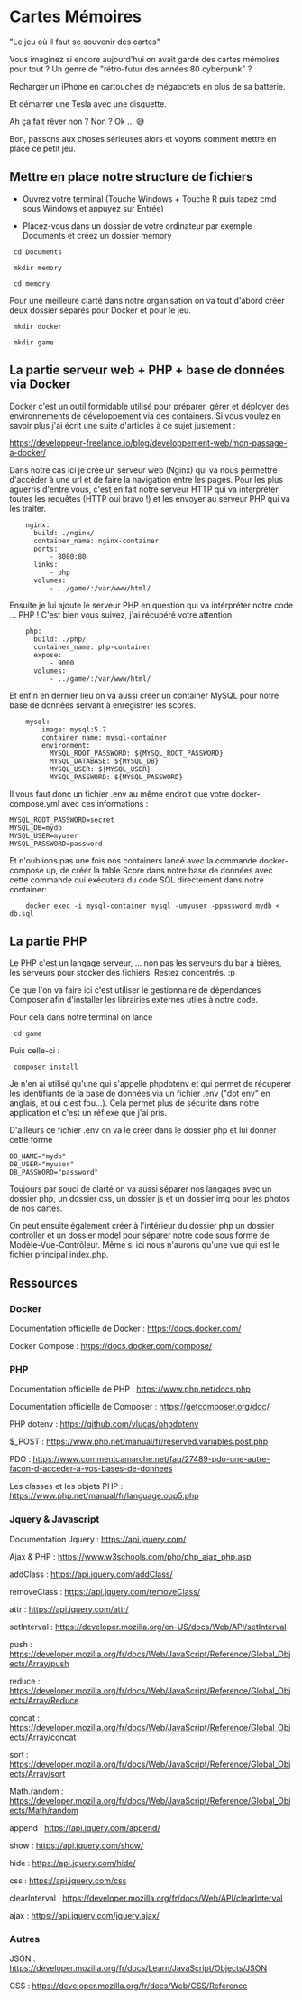 
# Cartes Mémoires

"Le jeu où il faut se souvenir des cartes"

Vous imaginez si encore aujourd'hui on avait gardé des cartes mémoires pour tout ? Un genre de "rétro-futur des années 80 cyberpunk" ?

Recharger un iPhone en cartouches de mégaoctets en plus de sa batterie.

Et démarrer une Tesla avec une disquette.

Ah ça fait rêver non ? Non ? Ok ... 😅

Bon, passons aux choses sérieuses alors et voyons comment mettre en place ce petit jeu.

## Mettre en place notre structure de fichiers
- Ouvrez votre terminal (Touche Windows + Touche R puis tapez cmd sous Windows et appuyez sur Entrée)

- Placez-vous dans un dossier de votre ordinateur par exemple Documents et créez un dossier memory

```
 cd Documents
```

```
 mkdir memory
```

```
 cd memory
```

Pour une meilleure clarté dans notre organisation on va tout d'abord créer deux dossier séparés pour Docker et pour le jeu.

```
 mkdir docker
```

```
 mkdir game
```

## La partie serveur web + PHP + base de données via Docker

Docker c'est un outil formidable utilisé pour préparer, gérer et déployer des environnements de développement via des containers. Si vous voulez en savoir plus j'ai écrit une suite d'articles à ce sujet justement : 

https://developpeur-freelance.io/blog/developpement-web/mon-passage-a-docker/ 

Dans notre cas ici je crée un serveur web (Nginx) qui va nous permettre d'accéder à une url et de faire la navigation entre les pages. Pour les plus aguerris d'entre vous, c'est en fait notre serveur HTTP qui va interpréter toutes les requêtes (HTTP oui bravo !) et les envoyer au serveur PHP qui va les traiter.

```
    nginx:
      build: ./nginx/
      container_name: nginx-container
      ports:
          - 8080:80
      links:
          - php
      volumes:
          - ../game/:/var/www/html/
```

Ensuite je lui ajoute le serveur PHP en question qui va intérpréter notre code ... PHP ! C'est bien vous suivez, j'ai récupéré votre attention.

```
    php:
      build: ./php/
      container_name: php-container
      expose:
          - 9000
      volumes:
          - ../game/:/var/www/html/
```

Et enfin en dernier lieu on va aussi créer un container MySQL pour notre base de données servant à enregistrer les scores.

```
    mysql:    
        image: mysql:5.7  
        container_name: mysql-container  
        environment:  
          MYSQL_ROOT_PASSWORD: ${MYSQL_ROOT_PASSWORD}  
          MYSQL_DATABASE: ${MYSQL_DB}  
          MYSQL_USER: ${MYSQL_USER}  
          MYSQL_PASSWORD: ${MYSQL_PASSWORD}
```

Il vous faut donc un fichier .env au même endroit que votre docker-compose.yml avec ces informations : 

    MYSQL_ROOT_PASSWORD=secret
    MYSQL_DB=mydb
    MYSQL_USER=myuser
    MYSQL_PASSWORD=password

Et n'oublions pas une fois nos containers lancé avec la commande docker-compose up, de créer la table Score dans notre base de données avec cette commande qui exécutera du code SQL directement dans notre container: 

```
    docker exec -i mysql-container mysql -umyuser -ppassword mydb < db.sql
```

## La partie PHP

Le PHP c'est un langage serveur, ... non pas les serveurs du bar à bières, les serveurs pour stocker des fichiers. Restez concentrés. :p 

Ce que l'on va faire ici c'est utiliser le gestionnaire de dépendances Composer afin d'installer les librairies externes utiles à notre code.

Pour cela dans notre terminal on lance

```
 cd game
```

Puis celle-ci : 

```
 composer install
```

Je n'en ai utilisé qu'une qui s'appelle phpdotenv et qui permet de récupérer les identifiants de la base de données via un fichier .env ("dot env" en anglais, et oui c'est fou...).
Cela permet plus de sécurité dans notre application et c'est un réflexe que j'ai pris.

D'ailleurs ce fichier .env on va le créer dans le dossier php et lui donner cette forme 

```
DB_NAME="mydb"
DB_USER="myuser"
DB_PASSWORD="password"
```

Toujours par souci de clarté on va aussi séparer nos langages avec un dossier php, un dossier css, un dossier js et un dossier img pour les photos de nos cartes.

On peut ensuite également créer à l'intérieur du dossier php un dossier controller et un dossier model pour séparer notre code sous forme de Modèle-Vue-Contrôleur. Même si ici nous n'aurons qu'une vue qui est le fichier principal index.php.

## Ressources

### Docker
Documentation officielle de Docker : https://docs.docker.com/

Docker Compose : https://docs.docker.com/compose/

### PHP
Documentation officielle de PHP : https://www.php.net/docs.php 

Documentation officielle de Composer : https://getcomposer.org/doc/ 

PHP dotenv : https://github.com/vlucas/phpdotenv

$_POST : https://www.php.net/manual/fr/reserved.variables.post.php

PDO : https://www.commentcamarche.net/faq/27489-pdo-une-autre-facon-d-acceder-a-vos-bases-de-donnees

Les classes et les objets PHP : https://www.php.net/manual/fr/language.oop5.php

### Jquery & Javascript

Documentation Jquery : https://api.jquery.com/

Ajax & PHP : https://www.w3schools.com/php/php_ajax_php.asp

addClass : https://api.jquery.com/addClass/

removeClass : https://api.jquery.com/removeClass/

attr : https://api.jquery.com/attr/

setInterval : https://developer.mozilla.org/en-US/docs/Web/API/setInterval

push : https://developer.mozilla.org/fr/docs/Web/JavaScript/Reference/Global_Objects/Array/push

reduce : https://developer.mozilla.org/fr/docs/Web/JavaScript/Reference/Global_Objects/Array/Reduce

concat : https://developer.mozilla.org/fr/docs/Web/JavaScript/Reference/Global_Objects/Array/concat

sort : https://developer.mozilla.org/fr/docs/Web/JavaScript/Reference/Global_Objects/Array/sort

Math.random : https://developer.mozilla.org/fr/docs/Web/JavaScript/Reference/Global_Objects/Math/random

append : https://api.jquery.com/append/

show : https://api.jquery.com/show/

hide : https://api.jquery.com/hide/

css : https://api.jquery.com/css

clearInterval : https://developer.mozilla.org/fr/docs/Web/API/clearInterval

ajax : https://api.jquery.com/jquery.ajax/

### Autres

JSON : https://developer.mozilla.org/fr/docs/Learn/JavaScript/Objects/JSON

CSS : https://developer.mozilla.org/fr/docs/Web/CSS/Reference
